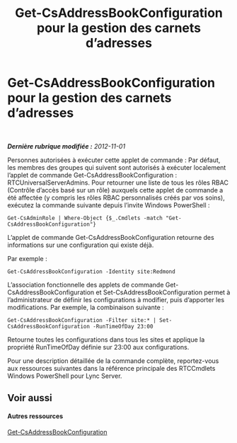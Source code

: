 ﻿---
title: Get-CsAddressBookConfiguration pour la gestion des carnets d’adresses
TOCTitle: Get-CsAddressBookConfiguration pour la gestion des carnets d’adresses
ms:assetid: bd62f916-caf3-4e10-ada4-631bbb331ef1
ms:mtpsurl: https://technet.microsoft.com/fr-fr/library/Gg429721(v=OCS.15)
ms:contentKeyID: 49298697
ms.date: 05/20/2016
mtps_version: v=OCS.15
ms.translationtype: HT
---

# Get-CsAddressBookConfiguration pour la gestion des carnets d’adresses

 

_**Dernière rubrique modifiée :** 2012-11-01_

Personnes autorisées à exécuter cette applet de commande : Par défaut, les membres des groupes qui suivent sont autorisés à exécuter localement l’applet de commande Get-CsAddressBookConfiguration : RTCUniversalServerAdmins. Pour retourner une liste de tous les rôles RBAC (Contrôle d’accès basé sur un rôle) auxquels cette applet de commande a été affectée (y compris les rôles RBAC personnalisés créés par vos soins), exécutez la commande suivante depuis l’invite Windows PowerShell :

    Get-CsAdminRole | Where-Object {$_.Cmdlets -match "Get-CsAddressBookConfiguration"}

L’applet de commande Get-CsAddressBookConfiguration retourne des informations sur une configuration qui existe déjà.

Par exemple :

    Get-CsAddressBookConfiguration -Identity site:Redmond

L’association fonctionnelle des applets de commande Get-CsAddressBookConfiguration et Set-CsAddressBookConfiguration permet à l’administrateur de définir les configurations à modifier, puis d’apporter les modifications. Par exemple, la combinaison suivante :

    Get-CsAddressBookConfiguration -Filter site:* | Set-CsAddressBookConfiguration -RunTimeOfDay 23:00

Retourne toutes les configurations dans tous les sites et applique la propriété RunTimeOfDay définie sur 23:00 aux configurations.

Pour une description détaillée de la commande complète, reportez-vous aux ressources suivantes dans la référence principale des RTCCmdlets Windows PowerShell pour Lync Server.

## Voir aussi

#### Autres ressources

[Get-CsAddressBookConfiguration](get-csaddressbookconfiguration.md)

